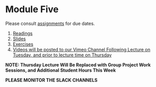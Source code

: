 # Module Five
Please consult [assignments](../references/assignments.md) for due dates. 
1. [Readings](./readings/_design_readings.md)
2. [Slides](./slides)
3. [Exercises](./exercises/exercises.md)
4. [Videos will be posted to our Vimeo Channel Following Lecture on Tuesday, and prior to lecture time on Thursday](https://vimeo.com/showcase/7480038)

**NOTE: Thursday Lecture Will Be Replaced with Group Project Work Sessions, and Additional Student Hours This Week** 

**PLEASE MONITOR THE SLACK CHANNELS** 
